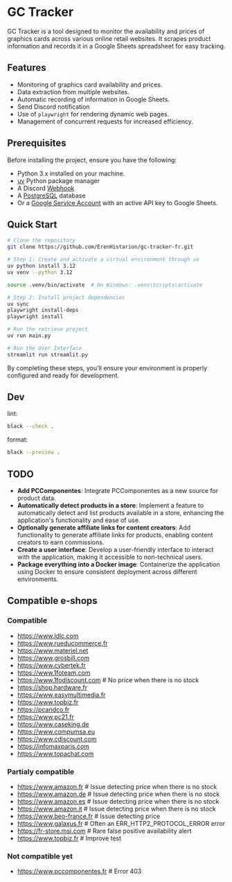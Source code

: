 # GC Tracker

GC Tracker is a tool designed to monitor the availability and prices of graphics cards across various online retail websites. It scrapes product information and records it in a Google Sheets spreadsheet for easy tracking.

## Features

- Monitoring of graphics card availability and prices.
- Data extraction from multiple websites.
- Automatic recording of information in Google Sheets.
- Send Discord notification
- Use of `playwright` for rendering dynamic web pages.
- Management of concurrent requests for increased efficiency.

## Prerequisites

Before installing the project, ensure you have the following:
- Python 3.x installed on your machine.
- [uv](https://github.com/astral-sh/uv) Python package manager
- A Discord [Webhook](https://support.discord.com/hc/en-us/articles/228383668-Intro-to-Webhooks)
- A [PostgreSQL](https://www.postgresql.org/) database
- Or a [Google Service Account](https://console.cloud.google.com/projectselector2/iam-admin/serviceaccounts) with an active API key to Google Sheets.

## Quick Start

```bash
# Clone the repository
git clone https://github.com/ErenHistarion/gc-tracker-fr.git

# Step 1: Create and activate a virtual environment through uv
uv python install 3.12
uv venv --python 3.12

source .venv/bin/activate  # On Windows: .venv\Scripts\activate

# Step 2: Install project dependencies
uv sync
playwright install-deps
playwright install

# Run the retrieve project
uv run main.py

# Run the User Interface
streamlit run streamlit.py
```

By completing these steps, you'll ensure your environment is properly configured and ready for development.

## Dev
lint:
```bash
black --check .
```
format:
```bash
black --preview .
```

## TODO
- **Add PCComponentes**: Integrate PCComponentes as a new source for product data.
- **Automatically detect products in a store**: Implement a feature to automatically detect and list products available in a store, enhancing the application's functionality and ease of use.
- **Optionally generate affiliate links for content creators**: Add functionality to generate affiliate links for products, enabling content creators to earn commissions.
- **Create a user interface**: Develop a user-friendly interface to interact with the application, making it accessible to non-technical users.
- **Package everything into a Docker image**: Containerize the application using Docker to ensure consistent deployment across different environments.

## Compatible e-shops
### Compatible
- https://www.ldlc.com
- https://www.rueducommerce.fr
- https://www.materiel.net
- https://www.grosbill.com
- https://www.cybertek.fr
- https://www.1foteam.com
- https://www.1fodiscount.com   # No price when there is no stock
- https://shop.hardware.fr
- https://www.easymultimedia.fr
- https://www.topbiz.fr
- https://pcandco.fr
- https://www.pc21.fr
- https://www.caseking.de
- https://www.compumsa.eu
- https://www.cdiscount.com
- https://infomaxparis.com
- https://www.topachat.com

### Partialy compatible
- https://www.amazon.fr         # Issue detecting price when there is no stock
- https://www.amazon.de         # Issue detecting price when there is no stock
- https://www.amazon.es         # Issue detecting price when there is no stock
- https://www.amazon.it         # Issue detecting price when there is no stock
- https://www.beo-france.fr     # Issue detecting price
- https://www.galaxus.fr        # Often an ERR_HTTP2_PROTOCOL_ERROR error
- https://fr-store.msi.com      # Rare false positive availability alert
- https://www.topbiz.fr         # Improve test

### Not compatible yet
- https://www.pccomponentes.fr  # Error 403